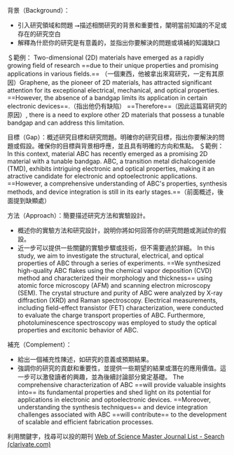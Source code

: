 

背景（Background）：
- 引入研究領域和問題 ⭢描述相關研究的背景和重要性，闡明當前知識的不足或存在的研究空白
- 解釋為什麽你的研究是有意義的，並指出你要解決的問題或填補的知識缺口

＄範例：
Two-dimensional (2D) materials have emerged as a rapidly growing field of research ==due to their unique properties and promising applications in various fields.== （一個東西，他被拿出來寫研究，一定有其原因）Graphene, as the pioneer of 2D materials, has attracted significant attention for its exceptional electrical, mechanical, and optical properties. ==However, the absence of a bandgap limits its application in certain electronic devices==.（指出他仍有缺陷） ==Therefore==（因此這篇寫研究的原因）, there is a need to explore other 2D materials that possess a tunable bandgap and can address this limitation.



目標（Gap）：概述研究目標和研究問題。明確你的研究目標，指出你要解決的問題或假設。確保你的目標與背景相呼應，並且具有明確的方向和焦點。
＄範例：
In this context, material ABC has recently emerged as a promising 2D material with a tunable bandgap. ABC, a transition metal dichalcogenide (TMD), exhibits intriguing electronic and optical properties, making it an atractive candidate for electronic and optoelectronic applications. ==However, a comprehensive understanding of ABC's properties, synthesis methods, and device integration is still in its early stages.==（前面概述，後面提到缺顯處）



方法（Approach）：簡要描述研究方法和實驗設計。
- 概述你的實驗方法和研究設計，說明你將如何回答你的研究問題或測試你的假設。
- 近一步可以提供一些關鍵的實驗步驟或技術，但不需要過於詳細。
In this study, we aim to investigate the structural, electrical, and optical properties of ABC through a series of experiments. ==We synthesized high-quality ABC flakes using the chemical vapor deposition (CVD) method and characterized their morphology and thickness== using atomic force microscopy (AFM) and scanning electron microscopy (SEM). The crystal structure and purity of ABC were analyzed by X-ray diffraction (XRD) and Raman spectroscopy. Electrical measurements, including field-effect transistor (FET) characterization, were conducted to evaluate the charge transport properties of ABC. Furthermore, photoluminescence spectroscopy was employed to study the optical properties and excitonic behavior of ABC.


 補充（Complement）：
 - 給出一個補充性陳述，如研究的意義或預期結果。
 - 強調你的研究的貢獻和重要性，並提供一些期望的結果或潛在的應用價值。這一步可以激發讀者的興趣，並為後續討論部分奠定基礎。
The comprehensive characterization of ABC ==will provide valuable insights into== its fundamental properties and shed light on its potential for applications in electronic and optoelectronic devices. ==Moreover, understanding the synthesis techniques== and device integration challenges associated with ABC ==will contribute== to the development of scalable and efficient fabrication processes.


利用關鍵字，找尋可以投的期刊
[Web of Science Master Journal List - Search (clarivate.com)](https://mjl.clarivate.com/search-results)
